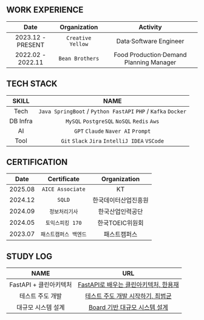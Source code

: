 ## WORK EXPERIENCE

|Date|Organization|Activity|
|:---:|:---:|:---:|
|2023.12 - PRESENT|`Creative Yellow`|Data·Software Engineer|
|2022.02 - 2022.11|`Bean Brothers`|Food Production·Demand Planning Manager|

## TECH STACK
|SKILL|NAME|
|:---:|:---:|
|Tech|`Java SpringBoot` / `Python FastAPI` `PHP` / `Kafka` `Docker`|
|DB Infra|`MySQL` `PostgreSQL` `NoSQL` `Redis` `Aws`|
|AI|`GPT` `Claude` `Naver AI` `Prompt`|
|Tool|`Git` `Slack` `Jira` `IntelliJ IDEA` `VSCode`|

## CERTIFICATION
|Date|Certificate|Organization|
|:---:|:---:|:---:|
|2025.08|`AICE Associate`|KT|
|2024.12|`SQLD`|한국데이터산업진흥원|
|2024.09|`정보처리기사`|한국산업인력공단|
|2024.05|`토익스피킹 170`|한국TOEIC위원회|
|2023.07|`패스트캠퍼스 백엔드`|패스트캠퍼스|

## STUDY LOG
|NAME|URL|
|:---:|:---:|
|FastAPI + 클린아키텍처|[FastAPI로 배우는 클린아키텍처, 한용재](https://github.com/JasonSong97/fastapi-clean-architecture.git)|
|테스트 주도 개발|[테스트 주도 개발 시작하기, 최범균](https://github.com/JasonSong97/test-driven-development)|
|대규모 시스템 설계|[Board 기반 대규모 시스템 설계](https://github.com/JasonSong97/system-design-architecture-board)|
